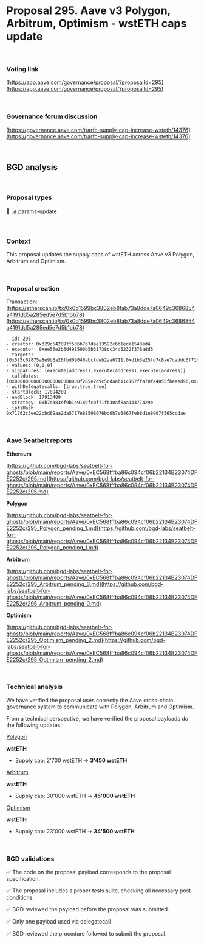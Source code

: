# Proposal 295. Aave v3 Polygon, Arbitrum, Optimism - wstETH caps update

<br>


### Voting link

[https://app.aave.com/governance/proposal/?proposalId=295](https://app.aave.com/governance/proposal/?proposalId=295)

<br>

### Governance forum discussion

[https://governance.aave.com/t/arfc-supply-cap-increase-wsteth/14376](https://governance.aave.com/t/arfc-supply-cap-increase-wsteth/14376)

<br>

## BGD analysis

<br>

### Proposal types

:wrench: :bar_chart: params-update

<br>

### Context

This proposal updates the supply caps of wstETH across Aave v3 Polygon, Arbitrum and Optimism.


<br>

### Proposal creation

Transaction: [https://etherscan.io/tx/0x0b1599bc3802eb8fab73a8dde7a0649c3686854a4191dd5a285ed5e7d5b1bb78](https://etherscan.io/tx/0x0b1599bc3802eb8fab73a8dde7a0649c3686854a4191dd5a285ed5e7d5b1bb78)

```
- id: 295
- creator: 0x329c54289ff5d6b7b7dae13592c6b1eda1543ed4
- executor: 0xee56e2b3d491590b5b31738cc34d5232f378a8d5
- targets: [0x5f5c02875a8e9b5a26fbd09040abcfdeb2aa6711,0xd1b3e25fd7c8ae7caddc6f71b461b79cd4ddcfa3,0x158a6bc04f0828318821bae797f50b0a1299d45b]
- values: [0,0,0]
- signatures: [execute(address),execute(address),execute(address)]
- calldatas: [0x000000000000000000000000f285e2d9c5cdaab11c167ffa70fa4055fbeaed96,0x00000000000000000000000083a67159a0ad5612178bed9deb43c0f58e941932,0x000000000000000000000000af6568bd3923e2ad05a0d6e4206f601d08e0cde2]
- withDelegatecalls: [true,true,true]
- startBlock: 17894289
- endBlock: 17913489
- strategy: 0xb7e383ef9b1e9189fc0f71fb30af8aa14377429e
- ipfsHash: 0x71762c3ee22bbd69aa2da5717e88508076bd0b7e6467feb8d1e8907f565ccdae
```

<br>

### Aave Seatbelt reports

**Ethereum**

[https://github.com/bgd-labs/seatbelt-for-ghosts/blob/main/reports/Aave/0xEC568fffba86c094cf06b22134B23074DFE2252c/295.md](https://github.com/bgd-labs/seatbelt-for-ghosts/blob/main/reports/Aave/0xEC568fffba86c094cf06b22134B23074DFE2252c/295.md)

**Polygon**

[https://github.com/bgd-labs/seatbelt-for-ghosts/blob/main/reports/Aave/0xEC568fffba86c094cf06b22134B23074DFE2252c/295_Polygon_pending_1.md](https://github.com/bgd-labs/seatbelt-for-ghosts/blob/main/reports/Aave/0xEC568fffba86c094cf06b22134B23074DFE2252c/295_Polygon_pending_1.md)


**Arbitrum**

[https://github.com/bgd-labs/seatbelt-for-ghosts/blob/main/reports/Aave/0xEC568fffba86c094cf06b22134B23074DFE2252c/295_Arbitrum_pending_0.md](https://github.com/bgd-labs/seatbelt-for-ghosts/blob/main/reports/Aave/0xEC568fffba86c094cf06b22134B23074DFE2252c/295_Arbitrum_pending_0.md)

**Optimism**

[https://github.com/bgd-labs/seatbelt-for-ghosts/blob/main/reports/Aave/0xEC568fffba86c094cf06b22134B23074DFE2252c/295_Optimism_pending_2.md](https://github.com/bgd-labs/seatbelt-for-ghosts/blob/main/reports/Aave/0xEC568fffba86c094cf06b22134B23074DFE2252c/295_Optimism_pending_2.md)

<br>

### Technical analysis

We have verified the proposal uses correctly the Aave cross-chain governance system to communicate with Polygon, Arbitrum and Optimism.

From a technical perspective, we have verified the proposal payloads do the following updates:

[Polygon](https://polygonscan.com/address/0xaf6568bd3923e2ad05a0d6e4206f601d08e0cde2#code#F1#L13)

**wstETH**

- Supply cap: 2'700 wstETH -> **3'450 wstETH**


[Arbitrum](https://arbiscan.io/address/0x83a67159a0ad5612178bed9deb43c0f58e941932#code#F1#L13)

**wstETH**

- Supply cap: 30'000 wstETH -> **45'000 wstETH**


[Optimism](https://optimistic.etherscan.io/address/0xf285e2d9c5cdaab11c167ffa70fa4055fbeaed96#code#F1#L13)

**wstETH**

- Supply cap: 23'000 wstETH -> **34'500 wstETH**

<br>

### BGD validations

:white_check_mark: The code on the proposal payload corresponds to the proposal specification.

:white_check_mark: The proposal includes a proper tests suite, checking all necessary post-conditions.

:white_check_mark: BGD reviewed the payload before the proposal was submitted.

:white_check_mark: Only one payload used via delegatecall

:white_check_mark: BGD reviewed the procedure followed to submit the proposal.
